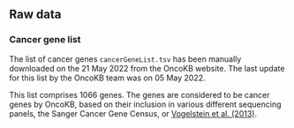 ## Raw data

### Cancer gene list

The list of cancer genes `cancerGeneList.tsv` has been manually downloaded on
the 21 May 2022 from the OncoKB website. The last update for this list by the
OncoKB team was on 05 May 2022.

This list comprises 1066 genes. The genes are considered to be cancer
genes by OncoKB, based on their inclusion in various different sequencing
panels, the Sanger Cancer Gene Census, or [Vogelstein et al.
(2013)](http://science.sciencemag.org/content/339/6127/1546.full).
